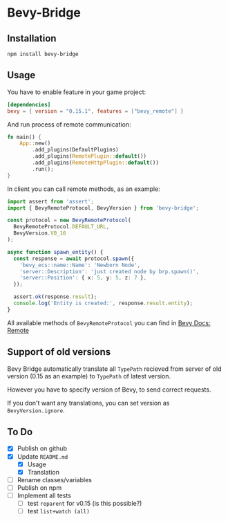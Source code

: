 # Bevy-Bridge

## Installation

```
npm install bevy-bridge
```

## Usage

You have to enable feature in your game project:

```toml
[dependencies]
bevy = { version = "0.15.1", features = ["bevy_remote"] }
```

And run process of remote communication:

```rust
fn main() {
    App::new()
        .add_plugins(DefaultPlugins)
        .add_plugins(RemotePlugin::default())
        .add_plugins(RemoteHttpPlugin::default())
        .run();
}
```

In client you can call remote methods, as an example:

```typescript
import assert from 'assert';
import { BevyRemoteProtocol, BevyVersion } from 'bevy-bridge';

const protocol = new BevyRemoteProtocol(
  BevyRemoteProtocol.DEFAULT_URL,
  BevyVersion.V0_16
);

async function spawn_entity() {
  const response = await protocol.spawn({
    'bevy_ecs::name::Name': 'Newborn Node',
    'server::Description': 'just created node by brp.spawn()',
    'server::Position': { x: 5, y: 5, z: 7 },
  });

  assert.ok(response.result);
  console.log('Entity is created:', response.result.entity);
}
```

All available methods of `BevyRemoteProtocol` you can find in [Bevy Docs: Remote](https://docs.rs/bevy/latest/bevy/remote/index.html)

## Support of old versions

Bevy Bridge automatically translate all `TypePath` recieved from server of old version (0.15 as an example) to `TypePath` of latest version.

However you have to specify version of Bevy, to send correct requests.

If you don't want any translations, you can set version as `BevyVersion.ignore`.

## To Do

- [x] Publish on github
- [x] Update `README.md`
  - [x] Usage
  - [x] Translation
- [ ] Rename classes/variables
- [ ] Publish on npm
- [ ] Implement all tests
  - [ ] test `reparent` for v0.15 (is this possible?)
  - [ ] test `list+watch (all)`
